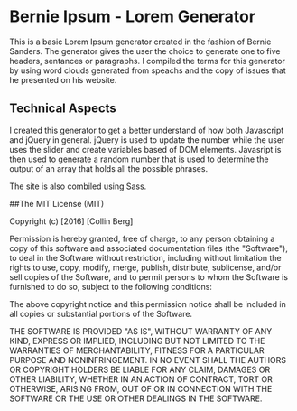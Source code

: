 # Bernie Ipsum - Lorem Generator
This is a basic Lorem Ipsum generator created in the fashion of Bernie Sanders. The generator gives the user the choice to generate one to five headers, sentances or paragraphs. I compiled the terms for this generator by using word clouds generated from speachs and the copy of issues that he presented on his website.

## Technical Aspects
I created this generator to get a better understand of how both Javascript and jQuery in general. jQuery is used to update the number while the user uses the slider and create variables based of DOM elements. Javasript is then used to generate a random number that is used to determine the output of an array that holds all the possible phrases.

The site is also combiled using Sass.

##The MIT License (MIT)

Copyright (c) [2016] [Collin Berg]

Permission is hereby granted, free of charge, to any person obtaining a copy of this software and associated documentation files (the "Software"), to deal in the Software without restriction, including without limitation the rights to use, copy, modify, merge, publish, distribute, sublicense, and/or sell copies of the Software, and to permit persons to whom the Software is furnished to do so, subject to the following conditions:

The above copyright notice and this permission notice shall be included in all copies or substantial portions of the Software.

THE SOFTWARE IS PROVIDED "AS IS", WITHOUT WARRANTY OF ANY KIND, EXPRESS OR IMPLIED, INCLUDING BUT NOT LIMITED TO THE WARRANTIES OF MERCHANTABILITY, FITNESS FOR A PARTICULAR PURPOSE AND NONINFRINGEMENT. IN NO EVENT SHALL THE AUTHORS OR COPYRIGHT HOLDERS BE LIABLE FOR ANY CLAIM, DAMAGES OR OTHER LIABILITY, WHETHER IN AN ACTION OF CONTRACT, TORT OR OTHERWISE, ARISING FROM, OUT OF OR IN CONNECTION WITH THE SOFTWARE OR THE USE OR OTHER DEALINGS IN THE SOFTWARE.